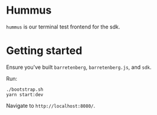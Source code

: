 # Hummus

`hummus` is our terminal test frontend for the sdk.

# Getting started

Ensure you've built `barretenberg`, `barretenberg.js`, and `sdk`.

Run:

```
./bootstrap.sh
yarn start:dev
```

Navigate to `http://localhost:8080/`.
